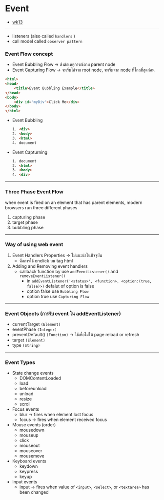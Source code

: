# Event
- [wk13](/code/wk13/main.js)
---
- listeners (also called `handlers` )
- call model called `observer pattern`

### Event Flow concept

- Event Bubbling Flow → ส่งต่อเหตุการณ์ตาม parent node
- Event Capturing Flow → จะเริ่มไล่จาก root node, จะเริ่มจาก node ที่ไกลที่สุดก่อน

```html
<html>
<head>
	<title>Event Bubbling Example</title>
</head>
<body>
	<div id="myDiv">Click Me</div>
</body>
</html>
```

- Event Bubbling
    
    ```html
    1. <div>
    2. <body>
    3. <html>
    4. document
    ```
    
- Event Capturning
    
    ```html
    1. document
    2. <html>
    3. <body>
    4. <div>
    ```

---

### Three Phase Event Flow

when event is fired on an element that has parent elements, modern browsers run three different phases

1. capturing phase
2. target phase
3. bubbling phase

---

### Way of using web event

1. Event Handlers Properties → ไม่แนะนำในปัจจุบัน
    - คือการใช้ onclick บน tag html
2. Adding and Removing event handlers
    - callback function by use `addEventListener()` and `removeEventListener()`
        - in `addEventListener('<status>', <function>, <option:(true, false)>)` defalut of option is false
        - option false use `Bubbling Flow`
        - option true use `Capturing Flow`

---

### Event Objects (การรับ event ใน addEventListener)

- currentTarget `(Element)`
- eventPhase `(Integer)`
- preventDefault() `(Function)` → ใช้เพื่อไม่ให้ page reload or refresh
- target `(Element)`
- type `(String)`

---

### Event Types

- State change events
    - DOMContentLoaded
    - load
    - beforeunload
    - unload
    - resize
    - scroll
- Focus events
    - blur → fires when element lost focus
    - focus → fires when element received focus
- Mouse events (order)
    - mousedown
    - mouseup
    - click
    - mouseout
    - mouseover
    - mousemove
- Keyboard events
    - keydown
    - keypress
    - keyup
- Input events
    - input → fires when value of `<input>`, `<select>`, or `<textarea>` has been changed